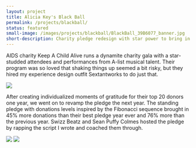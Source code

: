 ```yaml
---
layout: project
title: Alicia Key's Black Ball
permalink: /projects/blackball/
status: featured
small-image: /images/projects/blackball/BlackBall_39B6077_banner.jpg
short-description: Charity pledge redesign with star power to bring in the money
---
```



AIDS charity Keep A Child Alive runs a dynamite charity gala with a star-studded attendees and performances from A-list musical talent. Their program was so loved that shaking things up seemed a bit risky, but they hired my experience design outfit Sextantworks to do just that. 


<img src="{{ site.baseurl }}/images/projects/blackball/fibonacci_blackball.jpg"  /> 

After creating individualized moments of gratitude for their top 20 donors one year, we went on to revamp the pledge the next year. The standing pledge with donations levels inspired by the Fibonacci sequence brought in 45% more donations than their best pledge year ever and 76% more than the previous year. Swizz Beatz and Sean Puffy Colmes hosted the pledge by rapping the script I wrote and coached them through. 


<img src="{{ site.baseurl }}/images/projects/blackball/BlackBall_39B6077.jpg"  />


<img src="{{ site.baseurl }}/images/projects/blackball/WinstonStruye-111.jpg"  />